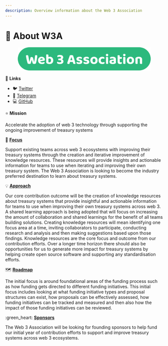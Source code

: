 ```yaml
---
description: Overview information about the Web 3 Association
---
```


# 👋 About W3A

<figure><img src=".gitbook/assets/w3association-title.png" alt=""><figcaption></figcaption></figure>



:link: **Links**

* :bird: [Twitter](https://twitter.com/W3Association)
* 💬 [Telegram](https://t.me/W3Association)
* :computer: [GitHub](https://github.com/web3association)



⭐ **Mission**

Accelerate the adoption of web 3 technology through supporting the ongoing improvement of treasury systems



🎯 [**Focus**](focus.md)

Support existing teams across web 3 ecosystems with improving their treasury systems through the creation and iterative improvement of knowledge resources. These resources will provide insights and actionable information for teams to use when iterating and improving their own treasury system. The Web 3 Association is looking to become the industry preferred destination to learn about treasury systems.



💡 [**Approach**](approach/)

Our core contribution outcome will be the creation of knowledge resources about treasury systems that provide insightful and actionable information for teams to use when improving their own treasury systems across web 3. A shared learning approach is being adopted that will focus on increasing the amount of collaboration and shared learnings for the benefit of all teams building solutions. Creating knowledge resources will mean identifying one focus area at a time, inviting collaborators to participate, conducting research and analysis and then making suggestions based upon those findings. Knowledge resources are the core focus and outcome from our contribution efforts. Over a longer time horizon there should also be opportunities for us to generate more impact for treasury systems by helping create open source software and supporting any standardisation efforts.



🗺️ [**Roadmap**](roadmap.md)

The initial focus is around foundational areas of the funding process such as how funding gets directed to different funding initiatives. This initial focus includes looking at what funding initiative types and proposal structures can exist, how proposals can be effectively assessed, how funding initiatives can be tracked and measured and then also how the impact of those funding initiatives can be reviewed.



:green\_heart: [**Sponsors**](sponsor-a-contributor/)

The Web 3 Association will be looking for founding sponsors to help fund our initial year of contribution efforts to support and improve treasury systems across web 3 ecosystems.
